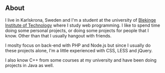 ## About

I live in Karlskrona, Sweden and I'm a student at the university of [Blekinge Institute of Technology](https://www.bth.se/eng/)
where I study web programming. I like to spend time doing some personal projects,
or doing some projects for people that I know. Other than that I usually hangout with friends.

I moslty focus on back-end with PHP and Node.js but since I usually do these projects alone,
I'm a little experienced with CSS, LESS and jQuery.

I also know C++ from some courses at my university and have been doing projects in Java as well.
